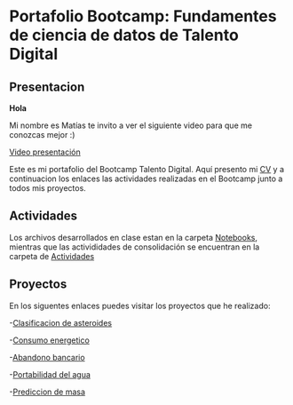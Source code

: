 # Portafolio Bootcamp: Fundamentes de ciencia de datos de Talento Digital

## Presentacion

**Hola**

Mi nombre es Matías te invito a ver el siguiente video para que me conozcas mejor :)

[Video presentación](https://www.youtube.com/watch?v=ljwfiwztIQI)

Este es mi portafolio del Bootcamp Talento Digital. Aquí presento mi [CV](/docs/Mat%C3%ADas%20Zamorano_cv_dir.pdf) y a continuacion los enlaces las actividades realizadas en el Bootcamp junto a todos mis proyectos.

## Actividades

Los archivos desarrollados en clase estan en la carpeta [Notebooks](https://github.com/MattZG/Portafolio-Bootcamp-Talento-Digital/tree/main/Notebooks_clases), mientras que las activididades de consolidación se encuentran en la carpeta de [Actividades](https://github.com/MattZG/Portafolio-Bootcamp-Talento-Digital/tree/main/ActConBC)

## Proyectos

En los siguentes enlaces puedes visitar los proyectos que he realizado:

-[Clasificacion de asteroides](https://github.com/MattZG/Asteroid_Classification)

-[Consumo energetico](https://github.com/MattZG/Energy_consumption)

-[Abandono bancario](https://github.com/MattZG/Churn_Bank)

-[Portabilidad del agua](https://github.com/MattZG/Water_Potability)

-[Prediccion de masa](https://github.com/MattZG/Mass_Prediction)
